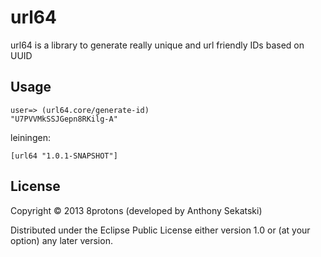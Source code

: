 # url64

url64 is a library to generate really unique and url friendly IDs based on UUID

## Usage

```
user=> (url64.core/generate-id)
"U7PVVMkSSJGepn8RKilg-A"
```

leiningen:

```
[url64 "1.0.1-SNAPSHOT"]
```

## License

Copyright © 2013 8protons (developed by Anthony Sekatski)

Distributed under the Eclipse Public License either version 1.0 or (at
your option) any later version.
